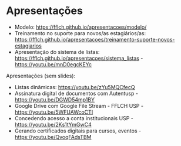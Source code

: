 # Apresentações

  - Modelo: https://fflch.github.io/apresentacoes/modelo/
  - Treinamento no suporte para novos/as estagiários/as: https://fflch.github.io/apresentacoes/treinamento-suporte-novos-estagiarios
  - Apresentação do sistema de listas: https://fflch.github.io/apresentacoes/sistema_listas - https://youtu.be/mnD0egcKEYc

Apresentações (sem slides):

- Listas dinâmicas: https://youtu.be/zYu5MQCfecQ
- Assinatura digital de documentos com Autentusp -  https://youtu.be/DGWD54mp1BY
- Google Drive com Google File Stream - FFLCH USP -  https://youtu.be/5WFUAWcoCTI 
- Concedendo acesso a conta institucionais USP -  https://youtu.be/2Ks1tYmGwC4 
- Gerando certificados digitais para cursos, eventos - https://youtu.be/QvoqFAdsTBM 
